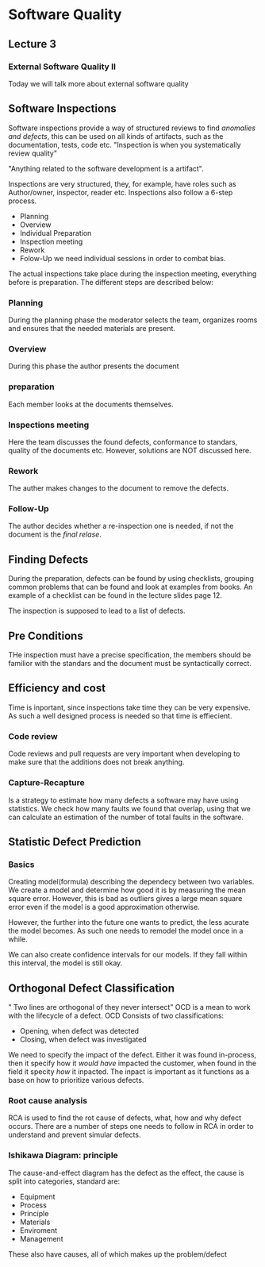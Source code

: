 # Software Quality
## Lecture 3
### External Software Quality II
Today we will talk more about external software quality

## Software Inspections
Software inspections provide a way of structured reviews to find *anomalies and defects*, this can be used on all kinds of artifacts, such as the documentation, tests, code etc.
"Inspection is when you systematically review quality"

"Anything related to the software development is a artifact".

Inspections are very structured, they, for example, have roles such as Author/owner, inspector, reader etc. Inspections also follow a 6-step process.
  * Planning
  * Overview
  * Individual Preparation
  * Inspection meeting
  * Rework
  * Folow-Up
we need individual sessions in order to combat bias.

The actual inspections take place during the inspection meeting, everything before is preparation. The different steps are described below:

### Planning
During the planning phase the moderator selects the team, organizes rooms and ensures that the needed materials are present.

### Overview
During this phase the author presents the document
### preparation
Each member looks at the documents themselves.
### Inspections meeting
Here the team discusses the found defects, conformance to standars, quality of the documents etc. However, solutions are NOT discussed here.
### Rework
The auther makes changes to the document to remove the defects.
### Follow-Up
The author decides whether a re-inspection one is needed, if not the document is the *final relase*.



## Finding Defects
During the preparation, defects can be found by using checklists, grouping common problems that can be found and look at examples from books. An example of a checklist can be found in the lecture slides page 12.


The inspection is supposed to lead to a list of defects.

## Pre Conditions
THe inspection must have a precise specification, the members should be familior with the standars and the document must be syntactically correct.

## Efficiency and cost
Time is inportant, since inspections take time they can be very expensive. As such a well designed process is needed so that time is effiecient.

### Code review
Code reviews and pull requests are very important when developing to make sure that the additions does not break anything.

### Capture-Recapture
Is a strategy to estimate how many defects a software may have using statistics. We check how many faults we found that overlap, using that we can calculate an estimation of the number of total faults in the software.

## Statistic Defect Prediction

### Basics
Creating model(formula) describing the dependecy between two variables. We create a model and determine how good it is by measuring the mean square error. However, this is bad as outliers gives a large mean square error even if the model is a good approximation otherwise.

However, the further into the future one wants to predict, the less acurate the model becomes. As such one needs to remodel the model once in a while.

We can also create confidence intervals for our models. If they fall within this interval, the model is still okay.

## Orthogonal Defect Classification
" Two lines are orthogonal of they never intersect" OCD is a mean to work with the lifecycle of a defect. OCD Consists of two classifications:
  * Opening, when defect was detected
  * Closing, when defect was investigated

  We need to specify the impact of the defect. Either it was found in-process, then it specify how it *would have* impacted the customer, when found in the field it specity *how* it inpacted. The inpact is important as it functions as a base on how to prioritize various defects.

### Root cause analysis
RCA is used to find the rot cause of defects, what, how and why defect occurs. There are a number of steps one needs to follow in RCA in order to understand and prevent simular defects.

### Ishikawa Diagram: principle
The cause-and-effect diagram has the defect as the effect, the cause is split into categories, standard are:
* Equipment
* Process
* Principle
* Materials
* Enviroment
* Management

These also have causes, all of which makes up the problem/defect
